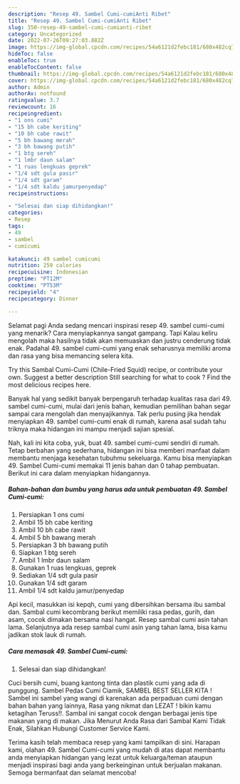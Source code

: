 ```yaml
---
description: "Resep 49. Sambel Cumi-cumiAnti Ribet"
title: "Resep 49. Sambel Cumi-cumiAnti Ribet"
slug: 350-resep-49-sambel-cumi-cumianti-ribet
category: Uncategorized
date: 2022-07-26T09:27:03.882Z
image: https://img-global.cpcdn.com/recipes/54a6121d2febc181/680x482cq70/49-sambel-cumi-cumi-foto-resep-utama.jpg
hideToc: false
enableToc: true
enableTocContent: false
thumbnail: https://img-global.cpcdn.com/recipes/54a6121d2febc181/680x482cq70/49-sambel-cumi-cumi-foto-resep-utama.jpg
cover: https://img-global.cpcdn.com/recipes/54a6121d2febc181/680x482cq70/49-sambel-cumi-cumi-foto-resep-utama.jpg
author: Admin
authorAv: notfound
ratingvalue: 3.7
reviewcount: 16
recipeingredient:
- "1 ons cumi"
- "15 bh cabe keriting"
- "10 bh cabe rawit"
- "5 bh bawang merah"
- "3 bh bawang putih"
- "1 btg sereh"
- "1 lmbr daun salam"
- "1 ruas lengkuas geprek"
- "1/4 sdt gula pasir"
- "1/4 sdt garam"
- "1/4 sdt kaldu jamurpenyedap"
recipeinstructions:

- "Selesai dan siap dihidangkan!"
categories:
- Resep
tags:
- 49
- sambel
- cumicumi

katakunci: 49 sambel cumicumi 
nutrition: 259 calories
recipecuisine: Indonesian
preptime: "PT12M"
cooktime: "PT53M"
recipeyield: "4"
recipecategory: Dinner

---
```



Selamat pagi Anda sedang mencari inspirasi resep 49. sambel cumi-cumi yang menarik? Cara menyiapkannya sangat gampang. Tapi Kalau keliru mengolah maka hasilnya tidak akan memuaskan dan justru cenderung tidak enak. Padahal 49. sambel cumi-cumi yang enak seharusnya memiliki aroma dan rasa yang bisa memancing selera kita.


Try this Sambal Cumi-Cumi (Chile-Fried Squid) recipe, or contribute your own. Suggest a better description Still searching for what to cook ? Find the most delicious recipes here.

Banyak hal yang sedikit banyak berpengaruh terhadap kualitas rasa dari 49. sambel cumi-cumi, mulai dari jenis bahan, kemudian pemilihan bahan segar sampai cara mengolah dan menyajikannya. Tak perlu pusing jika hendak menyiapkan 49. sambel cumi-cumi enak di rumah, karena asal sudah tahu triknya maka hidangan ini mampu menjadi sajian spesial.


Nah, kali ini kita coba, yuk, buat 49. sambel cumi-cumi sendiri di rumah. Tetap berbahan yang sederhana, hidangan ini bisa memberi manfaat dalam membantu menjaga kesehatan tubuhmu sekeluarga. Kamu bisa menyiapkan 49. Sambel Cumi-cumi memakai 11 jenis bahan dan 0 tahap pembuatan. Berikut ini cara dalam menyiapkan hidangannya.

<!--inarticleads1-->

##### Bahan-bahan dan bumbu yang harus ada untuk pembuatan 49. Sambel Cumi-cumi:

1. Persiapkan 1 ons cumi
1. Ambil 15 bh cabe keriting
1. Ambil 10 bh cabe rawit
1. Ambil 5 bh bawang merah
1. Persiapkan 3 bh bawang putih
1. Siapkan 1 btg sereh
1. Ambil 1 lmbr daun salam
1. Gunakan 1 ruas lengkuas, geprek
1. Sediakan 1/4 sdt gula pasir
1. Gunakan 1/4 sdt garam
1. Ambil 1/4 sdt kaldu jamur/penyedap


Api kecil, masukkan isi kepqh, cumi yang dibersihkan bersama ibu sambal dan. Sambal cumi kecombrang berikut memiliki rasa pedas, gurih, dan asam, cocok dimakan bersama nasi hangat. Resep sambal cumi asin tahan lama. Selanjutnya ada resep sambal cumi asin yang tahan lama, bisa kamu jadikan stok lauk di rumah. 

<!--inarticleads2-->

##### Cara memasak 49. Sambel Cumi-cumi:


1. Selesai dan siap dihidangkan!

Cuci bersih cumi, buang kantong tinta dan plastik cumi yang ada di punggung. Sambel Pedas Cumi Ciamik, SAMBEL BEST SELLER KITA ! Sambel ini sambel yang wangi di karenakan ada perpaduan cumi dengan bahan bahan yang lainnya, Rasa yang nikmat dan LEZAT ! bikin kamu ketagihan Teruss!!. Sambal ini sangat cocok dengan berbagai jenis tipe makanan yang di makan. Jika Menurut Anda Rasa dari Sambal Kami Tidak Enak, Silahkan Hubungi Customer Service Kami. 

Terima kasih telah membaca resep yang kami tampilkan di sini. Harapan kami, olahan 49. Sambel Cumi-cumi yang mudah di atas dapat membantu anda menyiapkan hidangan yang lezat untuk keluarga/teman ataupun menjadi inspirasi bagi anda yang berkeinginan untuk berjualan makanan. Semoga bermanfaat dan selamat mencoba!

